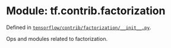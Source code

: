 <div itemscope itemtype="http://developers.google.com/ReferenceObject">
<meta itemprop="name" content="tf.contrib.factorization" />
</div>

# Module: tf.contrib.factorization



Defined in [`tensorflow/contrib/factorization/__init__.py`](https://www.tensorflow.org/code/tensorflow/contrib/factorization/__init__.py).

Ops and modules related to factorization.

